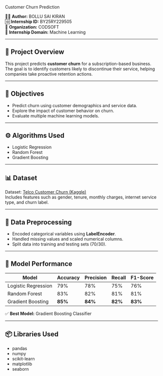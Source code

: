  Customer Churn Prediction

👨‍💻 **Author:** BOLLU SAI KIRAN  
🆔 **Internship ID:** BY25RY229505  
🏢 **Organization:** CODSOFT  
📅 **Internship Domain:** Machine Learning  

---

## 📘 Project Overview

This project predicts **customer churn** for a subscription-based business.  
The goal is to identify customers likely to discontinue their service, helping companies take proactive retention actions.

---

## 🧠 Objectives
- Predict churn using customer demographics and service data.  
- Explore the impact of customer behavior on churn.  
- Evaluate multiple machine learning models.

---

## ⚙️ Algorithms Used
- Logistic Regression  
- Random Forest  
- Gradient Boosting  

---

## 📊 Dataset
Dataset: [Telco Customer Churn (Kaggle)](https://www.kaggle.com/blastchar/telco-customer-churn)  
Includes features such as gender, tenure, monthly charges, internet service type, and churn label.

---

## 🧩 Data Preprocessing
- Encoded categorical variables using **LabelEncoder**.  
- Handled missing values and scaled numerical columns.  
- Split data into training and testing sets (70/30).

---

## 🚀 Model Performance
| Model | Accuracy | Precision | Recall | F1-Score |
|--------|-----------|------------|---------|-----------|
| Logistic Regression | 79% | 78% | 75% | 76% |
| Random Forest | 83% | 82% | 81% | 81% |
| Gradient Boosting | **85%** | **84%** | **82%** | **83%** |

✅ **Best Model:** Gradient Boosting Classifier

---

## 📦 Libraries Used
- pandas  
- numpy  
- scikit-learn  
- matplotlib  
- seaborn  
